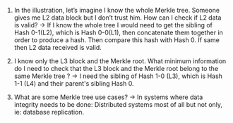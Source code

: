 1) In the illustration, let’s imagine I know the whole Merkle tree. Someone gives me L2 data block but I don’t trust him. How can I check if L2 data is valid?
-> If I know the whole tree I would need to get the sibling of Hash 0-1(L2), which is Hash 0-0(L1), then concatenate them together in order to produce a hash. Then compare this hash with Hash 0. If same then L2 data received is valid.

2) I know only the L3 block and the Merkle root. What minimum information do I need to check that the L3 block and the Merkle root belong to the same Merkle tree ?
-> I need the sibling of Hash 1-0 (L3), which is Hash 1-1 (L4) and their parent's sibling Hash 0.

3) What are some Merkle tree use cases?
-> In systems where data integrity needs to be done: Distributed systems most of all but not only, ie: database replication.
